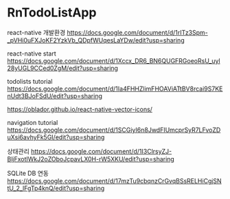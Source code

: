 # RnTodoListApp
 
react-native 개발환경
https://docs.google.com/document/d/1rITz3Spm-_pVHi0uFXJoKF2YzkVb_QDpfWUqesLaYDw/edit?usp=sharing

react-native start
https://docs.google.com/document/d/1Xccx_DR6_BN6QUGFRGoeoRsU_uyl28yUGL9CCed0ZgM/edit?usp=sharing

todolists tutorial
https://docs.google.com/document/d/1Ia4FHHZlimFHOAViATtBV8rcai9S7KEnUdt3BJoFSdU/edit?usp=sharing

https://oblador.github.io/react-native-vector-icons/

navigation tutorial
https://docs.google.com/document/d/1SCGiyI6n8JwdFIUmcprSyR7LFvoZDuXsi6avhyFk5GI/edit?usp=sharing

상태관리
https://docs.google.com/document/d/1I3ClrsyZJ-BljFxotIWkJ2oZOboJcpavLX0H-rW5XKU/edit?usp=sharing

SQLite DB 연동
https://docs.google.com/document/d/17mzTu9cbqnzCrGvqBSsRELHiCgjSNtU_2_lFgTp4knQ/edit?usp=sharing
